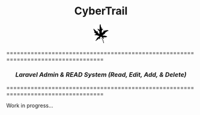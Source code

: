<h1 align="center"><strong>CyberTrail</strong></h1>
<p align="center"> 
	<img src="src/public/images/leaf-icon.png">
</p>

==================================================================================  
<h3 align="center"><strong><em>Laravel Admin & READ System (Read, Edit, Add, & Delete)</em></strong></h3>
==================================================================================  

Work in progress...